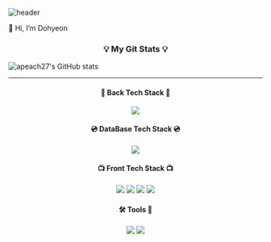 ![header](https://capsule-render.vercel.app/api?type=waving&color=auto&height=300&section=header&text=Hello!%20🥳&fontSize=90&animation=twinkling)

👋 Hi, I’m Dohyeon

<h3 align="center">💡 My Git Stats 💡</h3>
  
  ![apeach27's GitHub stats](https://github-readme-stats.vercel.app/api?username=apeach27&show_icons=true&theme=vue)
  
<hr>

<h4 align="center">🧮 Back Tech Stack 🎨</h4>
<p align="center">
  <img src="https://img.shields.io/badge/PHP-777BB4?style=for-the-badge&logo=PHP&logoColor=white">
</p>
<h4 align="center">💿 DataBase Tech Stack 💿</h4>
<p align="center">
  <img src="https://img.shields.io/badge/MySQL-4479A1?style=for-the-badge&logo=MySQL&logoColor=white">
</p>
<h4 align="center">📺 Front Tech Stack 📺</h4>
<p align="center">
  <img src="https://img.shields.io/badge/CSS3-1572B6?style=for-the-badge&logo=CSS3&logoColor=white">
  <img src="https://img.shields.io/badge/HTML5-E34F26?style=for-the-badge&logo=HTML5&logoColor=white">
  <img src="https://img.shields.io/badge/JavaScript-F7DF1E?style=for-the-badge&logo=JavaScript&logoColor=white">
  <img src="https://img.shields.io/badge/React-61DAFB?style=for-the-badge&logo=React&logoColor=white">
</p>
<h4 align="center">🛠 Tools 🔨</h4>
<p align="center">
  <img src="https://img.shields.io/badge/Visual Studio Code-007ACC?style=for-the-badge&logo=Visual Studio Code&logoColor=white">
    <img src="https://img.shields.io/badge/GitHub-181717?style=for-the-badge&logo=GitHub&logoColor=white">
</p>
